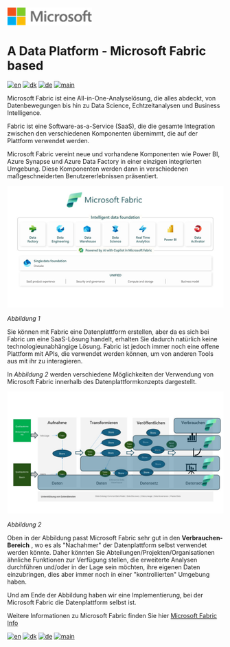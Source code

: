 ![microsoft](../../images/microsoft.png)

# A Data Platform - Microsoft Fabric based

[![en](https://img.shields.io/badge/lang-en-red.svg)](Fabric.md)
[![dk](https://img.shields.io/badge/lang-da--dk-green.svg)](Fabric-da.md)
[![de](https://img.shields.io/badge/lang-de-yellow.svg)](Fabric-de.md)
[![main](https://img.shields.io/badge/main-document-blue.svg)](../../README.md)

Microsoft Fabric ist eine All-in-One-Analyselösung, die alles abdeckt, von Datenbewegungen bis hin zu Data Science, Echtzeitanalysen und Business Intelligence.

Fabric ist eine Software-as-a-Service (SaaS), die die gesamte Integration zwischen den verschiedenen Komponenten übernimmt, die auf der Plattform verwendet werden.

Microsoft Fabric vereint neue und vorhandene Komponenten wie Power BI, Azure Synapse und Azure Data Factory in einer einzigen integrierten Umgebung. Diese Komponenten werden dann in verschiedenen maßgeschneiderten Benutzererlebnissen präsentiert.

![abbildung1](../../images/german/Slide11.JPG)

*Abbildung 1*

Sie können mit Fabric eine Datenplattform erstellen, aber da es sich bei Fabric um eine SaaS-Lösung handelt, erhalten Sie dadurch natürlich keine technologieunabhängige Lösung.
Fabric ist jedoch immer noch eine offene Plattform mit APIs, die verwendet werden können, um von anderen Tools aus mit ihr zu interagieren.

In *Abbildung 2* werden verschiedene Möglichkeiten der Verwendung von Microsoft Fabric innerhalb des Datenplattformkonzepts dargestellt.

![abbildung2](../../images/german/Slide9.JPG)

*Abbildung 2*

Oben in der Abbildung passt Microsoft Fabric sehr gut in den **Verbrauchen-Bereich** , wo es als "Nachahmer" der Datenplattform selbst verwendet werden könnte. Daher könnten Sie Abteilungen/Projekten/Organisationen ähnliche Funktionen zur Verfügung stellen, die erweiterte Analysen durchführen und/oder in der Lage sein möchten, ihre eigenen Daten einzubringen, dies aber immer noch in einer "kontrollierten" Umgebung haben.

Und am Ende der Abbildung haben wir eine Implementierung, bei der Microsoft Fabric die Datenplattform selbst ist.

Weitere Informationen zu Microsoft Fabric finden Sie hier [Microsoft Fabric Info](https://www.microsoft.com/en-us/microsoft-fabric)


[![en](https://img.shields.io/badge/lang-en-red.svg)](Fabric.md)
[![dk](https://img.shields.io/badge/lang-da--dk-green.svg)](Fabric-da.md)
[![de](https://img.shields.io/badge/lang-de-yellow.svg)](Fabric-de.md)
[![main](https://img.shields.io/badge/main-document-blue.svg)](../../README.md)
